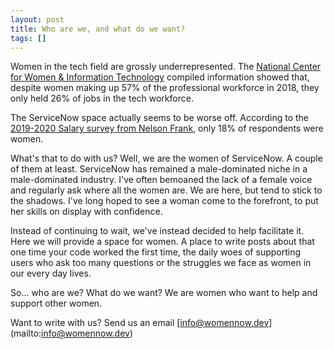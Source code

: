 ```yaml
---
layout: post
title: Who are we, and what do we want?
tags: []
---
```


Women in the tech field are grossly underrepresented. The [National Center for Women & Information Technology](https://www.ncwit.org/sites/default/files/resources/btn_05092019_web.pdf) compiled information showed that, despite women making up 57% of the professional workforce in 2018, they only held 26% of jobs in the tech workforce. 

The ServiceNow space actually seems to be worse off. According to the [2019-2020 Salary survey from Nelson Frank](https://www.nelsonfrank.com/servicenow-salary-survey/), only 18% of respondents were women.



What's that to do with us?  Well, we are the women of ServiceNow.  A couple of them at least.  ServiceNow has remained a male-dominated niche in a male-dominated industry.  I've often bemoaned the lack of a female voice and regularly ask where all the women are.  We are here, but tend to stick to the shadows.  I've long hoped to see a woman come to the forefront, to put her skills on display with confidence.

Instead of continuing to wait, we've instead decided to help facilitate it. Here we will provide a space for women.  A place to write posts about that one time your code worked the first time, the daily woes of supporting users who ask too many questions or the struggles we face as women in our every day lives.

So... who are we? What do we want?  We are women who want to help and support other women.

Want to write with us?  Send us an email [info@womennow.dev] (mailto:info@womennow.dev)
